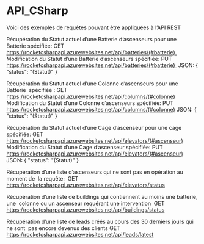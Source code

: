 # API_CSharp
 Voici des exemples de requêtes pouvant être appliquées à l’API REST

Récupération du Statut actuel d’une Batterie d’ascenseurs pour une Batterie spécifiée:
GET https://rocketcsharpapi.azurewebsites.net/api/batteries/(#batterie)  
 Modification du Statut d’une Batterie d’ascenseurs spécifiée:
PUT https://rocketcsharpapi.azurewebsites.net/api/batteries/(#batterie)  
	JSON:
	{
		"status": "(Statut)"
	}
	
Récupération du Statut actuel d’une Colonne d’ascenseurs pour une Batterie  spécifiée :
GET https://rocketcsharpapi.azurewebsites.net/api/columns/(#colonne) 
 Modification du Statut d’une Colonne d’ascenseurs spécifiée:
PUT https://rocketcsharpapi.azurewebsites.net/api/columns/(#colonne) 
	JSON:
	{
		"status": "(Statut)"
	}
	
 Récupération du Statut actuel d’une Cage d’ascenseur pour une cage spécifiée:
GET https://rocketcsharpapi.azurewebsites.net/api/elevators/(#ascenseur) 
 Modification du Statut d’une Cage d’ascenseur spécifiée:
PUT https://rocketcsharpapi.azurewebsites.net/api/elevators/(#ascenseur) 
	JSON:
	{
		"status": "(Statut)"
	}
	
 Récupération d’une liste d’ascenseurs qui ne sont pas en opération au moment de  la requête:
 GET https://rocketcsharpapi.azurewebsites.net/api/elevators/status

Récupération d’une liste de buildings qui contiennent au moins une batterie, une  colonne ou un ascenseur requérant une intervention 
 GET https://rocketcsharpapi.azurewebsites.net/api/buildings/status

Récupération d’une liste de leads créés au cours des 30 derniers jours qui ne sont  pas encore devenus des clients
GET https://rocketcsharpapi.azurewebsites.net/api/leads/latest


